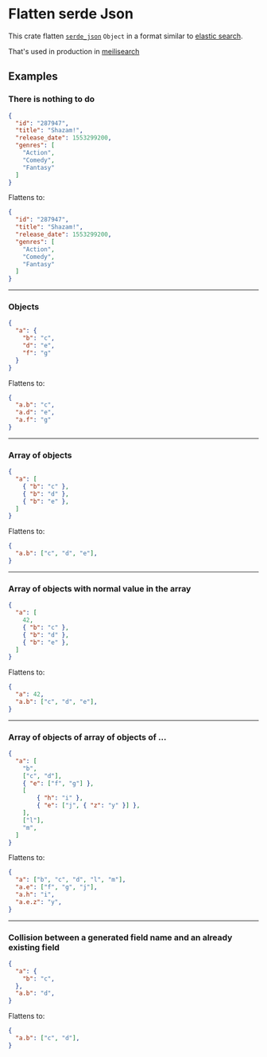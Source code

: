 # Flatten serde Json

This crate flatten [`serde_json`](https://docs.rs/serde_json/latest/serde_json/) `Object` in a format
similar to [elastic search](https://www.elastic.co/guide/en/elasticsearch/reference/current/nested.html).

That's used in production in [meilisearch](https://github.com/meilisearch/meilisearch/)

## Examples

### There is nothing to do

```json
{
  "id": "287947",
  "title": "Shazam!",
  "release_date": 1553299200,
  "genres": [
    "Action",
    "Comedy",
    "Fantasy"
  ]
}
```

Flattens to:
```json
{
  "id": "287947",
  "title": "Shazam!",
  "release_date": 1553299200,
  "genres": [
    "Action",
    "Comedy",
    "Fantasy"
  ]
}
```

------------

### Objects

```json
{
  "a": {
    "b": "c",
    "d": "e",
    "f": "g"
  }
}
```

Flattens to:
```json
{
  "a.b": "c",
  "a.d": "e",
  "a.f": "g"
}
```

------------

### Array of objects

```json
{
  "a": [
    { "b": "c" },
    { "b": "d" },
    { "b": "e" },
  ]
}
```

Flattens to:
```json
{
  "a.b": ["c", "d", "e"],
}
```

------------

### Array of objects with normal value in the array

```json
{
  "a": [
    42,
    { "b": "c" },
    { "b": "d" },
    { "b": "e" },
  ]
}
```

Flattens to:
```json
{
  "a": 42,
  "a.b": ["c", "d", "e"],
}
```

------------

### Array of objects of array of objects of ...

```json
{
  "a": [
    "b",
    ["c", "d"],
    { "e": ["f", "g"] },
    [
        { "h": "i" },
        { "e": ["j", { "z": "y" }] },
    ],
    ["l"],
    "m",
  ]
}
```

Flattens to:
```json
{
  "a": ["b", "c", "d", "l", "m"],
  "a.e": ["f", "g", "j"],
  "a.h": "i",
  "a.e.z": "y",
}
```

------------

### Collision between a generated field name and an already existing field

```json
{
  "a": {
    "b": "c",
  },
  "a.b": "d",
}
```

Flattens to:
```json
{
  "a.b": ["c", "d"],
}
```


